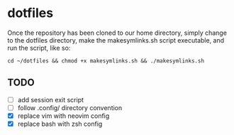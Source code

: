 # dotfiles

Once the repository has been cloned to our home directory, simply change to the
dotfiles directory, make the makesymlinks.sh script executable, and run the
script, like so:

`cd ~/dotfiles && chmod +x makesymlinks.sh && ./makesymlinks.sh`

## TODO
- [ ] add session exit script
- [ ] follow .config/ directory convention
- [x] replace vim with neovim config
- [x] replace bash with zsh config
